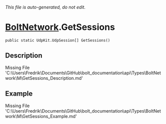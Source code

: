 *This file is auto-generated, do not edit.*

# [BoltNetwork](Types/BoltNetwork.md).GetSessions
`public static UdpKit.UdpSession[] GetSessions()`
## Description
Missing File 'C:\Users\Fredrik\Documents\GitHub\bolt_documentation\api\Types\BoltNetwork\M\GetSessions_Description.md'
## Example
Missing File 'C:\Users\Fredrik\Documents\GitHub\bolt_documentation\api\Types\BoltNetwork\M\GetSessions_Example.md'
